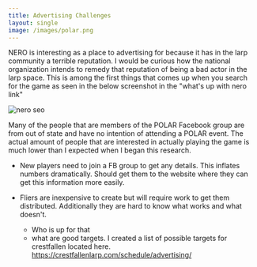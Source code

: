 ```yaml
---
title: Advertising Challenges
layout: single
image: /images/polar.png
---
```


NERO is interesting as a place to advertising for because it has in the larp community a terrible reputation. I would be curious how the national organization intends to remedy that reputation of being a bad actor in the larp space. This is among the first things that comes up when you search for the game as seen in the below screenshot in the "what's up with nero link" 

![nero seo](/images/nero_seo.png)

Many of the people that are members of the POLAR Facebook group are from out of state and have no intention of attending a POLAR event. The actual amount of people that are interested in actually playing the game is much lower than I expected when I began this research. 

- New players need to join a FB group to get any details. This inflates numbers dramatically.  Should get them to the website where they can get this information more easily.  

- Fliers are inexpensive to create but will require work to get them distributed. Additionally they are hard to know what works and what doesn't. 
  - Who is up for that 
  - what are good targets. I created a list of possible targets for crestfallen located here. https://crestfallenlarp.com/schedule/advertising/